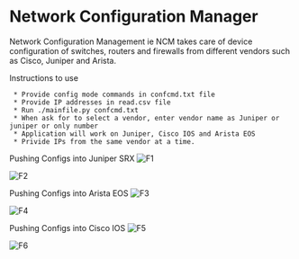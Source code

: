 # Network Configuration Manager
Network Configuration Management ie NCM takes care of device configuration of switches, routers and firewalls from different vendors such as Cisco, Juniper and Arista.
  
  Instructions to use
  
     * Provide config mode commands in confcmd.txt file
     * Provide IP addresses in read.csv file
     * Run ./mainfile.py confcmd.txt 
     * When ask for to select a vendor, enter vendor name as Juniper or juniper or only number
     * Application will work on Juniper, Cisco IOS and Arista EOS
     * Privide IPs from the same vendor at a time.


Pushing Configs into Juniper SRX
![F1](https://user-images.githubusercontent.com/63805419/119382304-79ac5c80-bcdf-11eb-8565-35869147703f.png)

![F2](https://user-images.githubusercontent.com/63805419/119382462-a9f3fb00-bcdf-11eb-85a8-8b5eeacd65ae.png)

Pushing Configs into Arista EOS
![F3](https://user-images.githubusercontent.com/63805419/119451637-2247d400-bd53-11eb-94e9-25ee370cde41.png)

![F4](https://user-images.githubusercontent.com/63805419/119451662-2b38a580-bd53-11eb-90df-a4b1d57b6ecd.png)

Pushing Configs into Cisco IOS
![F5](https://user-images.githubusercontent.com/63805419/119514045-5a223c00-bd92-11eb-958e-2ab8e592541a.png)

![F6](https://user-images.githubusercontent.com/63805419/119514077-5f7f8680-bd92-11eb-8c86-d30e36fc7a81.png)

 
